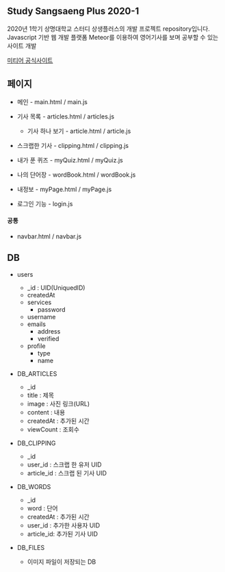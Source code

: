 ## Study Sangsaeng Plus 2020-1

2020년 1학기 상명대학교 스터디 상생플러스의 개발 프로젝트 repository입니다.   
Javascript 기반 웹 개발 플랫폼 Meteor를 이용하여 영어기사를 보며 공부할 수 있는 사이트 개발

[미티어 공식사이트](https://www.meteor.com/)

## 페이지
* 메인 - main.html / main.js
*  기사 목록 - articles.html / articles.js
    * 기사 하나 보기 - article.html / article.js
* 스크랩한 기사 - clipping.html / clipping.js
* 내가 푼 퀴즈 - myQuiz.html / myQuiz.js
* 나의 단어장 - wordBook.html / wordBook.js   

* 내정보 - myPage.html / myPage.js
* 로그인 기능 - login.js   
#### 공통
* navbar.html / navbar.js   

## DB
* users
    * _id : UID(UniquedID)
    * createdAt
    * services
        * password
    * username
    * emails
        * address
        * verified
    * profile
        * type
        * name
        

* DB_ARTICLES
    * _id
    * title : 제목
    * image : 사진 링크(URL)
    * content : 내용
    * createdAt : 추가된 시간
    * viewCount : 조회수
    
* DB_CLIPPING
    * _id
    * user_id : 스크랩 한 유저 UID
    * article_id : 스크랩 된 기사 UID

* DB_WORDS
    * _id
    * word : 단어
    * createdAt : 추가된 시간
    * user_id : 추가한 사용자 UID
    * article_id: 추가된 기사 UID
    
* DB_FILES
    * 이미지 파일이 저장되는 DB
    

